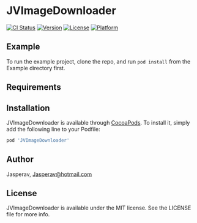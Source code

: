 # JVImageDownloader

[![CI Status](https://img.shields.io/travis/Jasperav/JVImageDownloader.svg?style=flat)](https://travis-ci.org/Jasperav/JVImageDownloader)
[![Version](https://img.shields.io/cocoapods/v/JVImageDownloader.svg?style=flat)](https://cocoapods.org/pods/JVImageDownloader)
[![License](https://img.shields.io/cocoapods/l/JVImageDownloader.svg?style=flat)](https://cocoapods.org/pods/JVImageDownloader)
[![Platform](https://img.shields.io/cocoapods/p/JVImageDownloader.svg?style=flat)](https://cocoapods.org/pods/JVImageDownloader)

## Example

To run the example project, clone the repo, and run `pod install` from the Example directory first.

## Requirements

## Installation

JVImageDownloader is available through [CocoaPods](https://cocoapods.org). To install
it, simply add the following line to your Podfile:

```ruby
pod 'JVImageDownloader'
```

## Author

Jasperav, Jasperav@hotmail.com

## License

JVImageDownloader is available under the MIT license. See the LICENSE file for more info.
